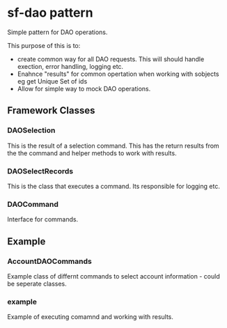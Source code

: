 
# sf-dao pattern

Simple pattern for DAO operations.

This purpose of this is to:
- create common way for all DAO requests.  This will should handle exection, error handling, logging etc.
- Enahnce "results" for common opertation when working with sobjects eg get Unique Set of ids
- Allow for simple way to mock DAO operations.

## Framework Classes

### DAOSelection
This is the result of a selection command.  This has the return results from the the command and helper methods to work with results.

### DAOSelectRecords
This is the class that executes a command.  Its responsible for logging etc.

### DAOCommand
Interface for commands.

## Example
### AccountDAOCommands
Example class of differnt commands to select account information - could be seperate classes.

### example
Example of executing comamnd and working with results.